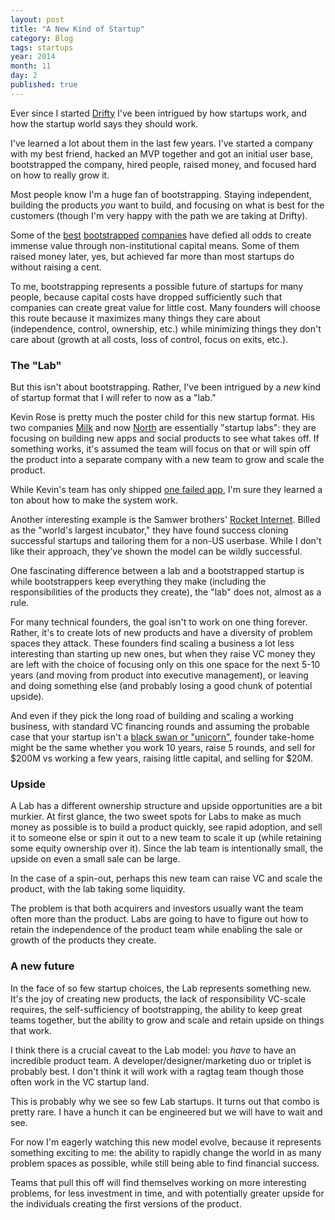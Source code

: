 ```yaml
---
layout: post
title: "A New Kind of Startup"
category: Blog
tags: startups
year: 2014
month: 11
day: 2
published: true  
---
```


Ever since I started [Drifty](http://drifty.com/) I've been intrigued by how startups work, and how the startup world says they should work. 

I've learned a lot about them in the last few years. I've started a company with my best friend, hacked an MVP together and got an initial user base, bootstrapped the company, hired people, raised money, and focused hard on how to really grow it.

Most people know I'm a huge fan of bootstrapping. Staying independent, building the products *you* want to build, and focusing on what is best for the customers (though I'm very happy with the path we are taking at Drifty).

<!--
But by many measures, bootstrapping is considered folly in the startup world. You're not investing enough in growth, you aren't thinking
big enough, you're building a "lifestyle business," yadda yadda. Most of the negativity around bootstrapping is perpetuated by the VC community that doesn't really
gain anything from you keeping that cap table nice and simple.

But this isn't a rant about VCs. We have some [great ones](http://arthurventures.com/) who have been immensely helpful to us. Rather, I am fascinated by bootstrapping because it shows a tear in the fabric of startup culture mythos.
-->

Some of the [best](http://basecamp.com/) [bootstrapped](http://atlassian.com/) [companies](http://mailchimp.com/) have defied all odds to create immense value through non-institutional capital means. Some of them raised money later, yes, but 
achieved far more than most startups do without raising a cent.

<!--
Bootstrapped companies are pretty well understood at this point. You basically focus on making money as soon as possible and you grow at a sustainable rate based on what your customer growth and core metrics can bear.

But at the core, bootstrapped companies are *self-sufficient*. They are often started by a team that could build the product they are going to sell (rather than outsourcing it or having to hire a team), and had a close-knit founding team.
-->

To me, bootstrapping represents a possible future of startups for many people, because capital costs have dropped sufficiently such that companies can create great value for little cost. Many founders will choose this route because it maximizes many things they care about (independence, control, ownership, etc.) while minimizing things they don't care about (growth at all costs, loss of control, focus on exits, etc.).

### The "Lab"

But this isn't about bootstrapping. Rather, I've been intrigued by a *new* kind of startup format that I will refer to now as a "lab."

Kevin Rose is pretty much the poster child for this new startup format. His two companies [Milk](http://www.crunchbase.com/organization/milk) and now [North](http://techcrunch.com/2014/08/15/kevin-rose-google-ventures-north/) are essentially "startup labs": they are focusing on building new apps and social products to see what takes off. If something works, it's assumed the team will focus on that
or will spin off the product into a separate company with a new team to grow and scale the product.

While Kevin's team has only shipped [one failed app](http://mashable.com/2012/03/14/kevin-roses-oink-folds/), I'm sure they learned a ton about how to make the system work.

Another interesting example is the Samwer brothers' [Rocket Internet](https://www.rocket-internet.com/). Billed as the "world's largest incubator," they have found success cloning successful startups and tailoring them for a non-US userbase. While I don't like their approach, they've shown the model can be wildly successful.

One fascinating difference between a lab and a bootstrapped startup is while bootstrappers keep everything they make (including the responsibilities of the products they create), the "lab" does not, almost as a rule.

For many technical founders, the goal isn't to work on one thing forever. Rather, it's to create lots of new products and have a diversity of problem spaces they attack. These founders find scaling a business a lot less interesting than starting up new ones, but when they raise VC money they are left with the choice of focusing only on this one space for the next 5-10 years (and moving from product into executive management), or leaving and doing something else (and probably losing a good chunk of potential upside).

And even if they pick the long road of building and scaling a working business, with standard VC financing rounds and assuming the probable case that your startup isn't a [black swan or "unicorn"](http://paulgraham.com/swan.html), founder take-home might be the same whether you work 10 years, raise 5 rounds, and sell for $200M vs working a few years, raising little capital, and selling for $20M.

### Upside

A Lab has a different ownership structure and upside opportunities are a bit murkier. At first glance, the two sweet spots for Labs to make as much money as possible is to build a product quickly, see rapid adoption, and sell it to someone else or spin it out to a new team to scale it up (while retaining some equity ownership over it). Since the lab team is intentionally small, the upside on even a small sale can be large.

In the case of a spin-out, perhaps this new team can raise VC and scale the product, with the lab taking some liquidity.

The problem is that both acquirers and investors usually want the team often more than the product. Labs are going to have to figure out how to retain the independence of the product team while enabling the sale or growth of the products they create.

### A new future

In the face of so few startup choices, the Lab represents something new. It's the joy of creating new products, the lack of responsibility VC-scale requires, the self-sufficiency of bootstrapping, the ability to keep great teams together, but the ability to grow and scale and retain upside on things that work.

I think there is a crucial caveat to the Lab model: you *have* to have an incredible product team. A developer/designer/marketing duo or triplet is probably best. I don't think it will work with a ragtag team though those often work in the VC startup land.

This is probably why we see so few Lab startups. It turns out that combo is pretty rare. I have a hunch it can be engineered but we will have to wait and see.

For now I'm eagerly watching this new model evolve, because it represents something exciting to me: the ability to rapidly change the world in as many problem spaces as possible, while still being able to find financial success. 

Teams that pull this off will find themselves working on more interesting problems, for less investment in time, and with potentially greater upside for the individuals creating the first versions of the product. 
